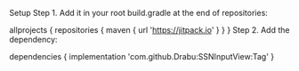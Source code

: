 Setup
Step 1. Add it in your root build.gradle at the end of repositories:

allprojects {
    repositories {
 maven { url 'https://jitpack.io' }
    }
}
Step 2. Add the dependency:

dependencies {
          implementation 'com.github.Drabu:SSNInputView:Tag'
}
